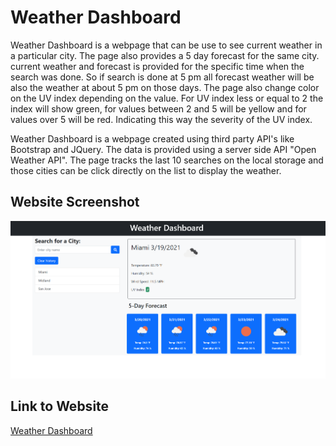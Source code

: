 # Weather Dashboard

Weather Dashboard is a webpage that can be use to see current weather in a particular city. The page also provides a 5 day forecast for the same city. current weather and forecast is provided for the specific time when the search was done. So if search is done at 5 pm all forecast weather will be also the weather at about 5 pm on those days. The page also change color on the UV index depending on the value. For UV index less or equal to 2 the index will show green, for values between 2 and 5 will be yellow and for values over 5 will be red. Indicating this way the severity of the UV index.

Weather Dashboard is a webpage created using third party API's like Bootstrap and JQuery. The data is provided using a server side API "Open Weather API". The page tracks the last 10 searches on the local storage and those cities can be click directly on the list to display the weather.

## Website Screenshot

![image](./assets/images/weather-dashboard-screenshot.png)

## Link to Website
[Weather Dashboard](https://hbbc248.github.io/weather-dashboard/)